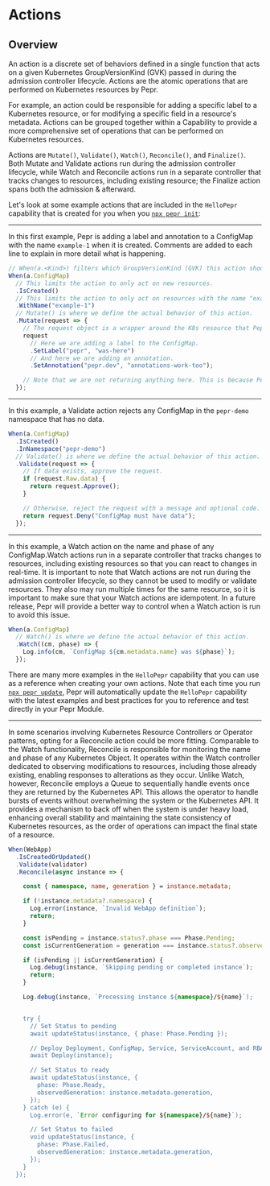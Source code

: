 # Actions

## Overview

An action is a discrete set of behaviors defined in a single function that acts on a given Kubernetes GroupVersionKind (GVK) passed in during the admission controller lifecycle. Actions are the atomic operations that are performed on Kubernetes resources by Pepr.

For example, an action could be responsible for adding a specific label to a Kubernetes resource, or for modifying a specific field in a resource's metadata. Actions can be grouped together within a Capability to provide a more comprehensive set of operations that can be performed on Kubernetes resources.

Actions are `Mutate()`, `Validate()`, `Watch()`, `Reconcile()`, and `Finalize()`. Both Mutate and Validate actions run during the admission controller lifecycle, while Watch and Reconcile actions run in a separate controller that tracks changes to resources, including existing resource; the Finalize action spans both the admission & afterward.

Let's look at some example actions that are included in the `HelloPepr` capability that is created for you when you [`npx pepr init`](./pepr-cli#pepr-init):

---

In this first example, Pepr is adding a label and annotation to a ConfigMap with the name `example-1` when it is created. Comments are added to each line to explain in more detail what is happening.

```ts
// When(a.<Kind>) filters which GroupVersionKind (GVK) this action should act on.
When(a.ConfigMap)
  // This limits the action to only act on new resources.
  .IsCreated()
  // This limits the action to only act on resources with the name "example-1".
  .WithName("example-1")
  // Mutate() is where we define the actual behavior of this action.
  .Mutate(request => {
    // The request object is a wrapper around the K8s resource that Pepr is acting on.
    request
      // Here we are adding a label to the ConfigMap.
      .SetLabel("pepr", "was-here")
      // And here we are adding an annotation.
      .SetAnnotation("pepr.dev", "annotations-work-too");

    // Note that we are not returning anything here. This is because Pepr is tracking the changes in each action automatically.
  });
```

---

In this example, a Validate action rejects any ConfigMap in the `pepr-demo` namespace that has no data.

```ts
When(a.ConfigMap)
  .IsCreated()
  .InNamespace("pepr-demo")
  // Validate() is where we define the actual behavior of this action.
  .Validate(request => {
    // If data exists, approve the request.
    if (request.Raw.data) {
      return request.Approve();
    }

    // Otherwise, reject the request with a message and optional code.
    return request.Deny("ConfigMap must have data");
  });
```

---

In this example, a Watch action on the name and phase of any ConfigMap.Watch actions run in a separate controller that tracks changes to resources, including existing resources so that you can react to changes in real-time. It is important to note that Watch actions are not run during the admission controller lifecycle, so they cannot be used to modify or validate resources. They also may run multiple times for the same resource, so it is important to make sure that your Watch actions are idempotent. In a future release, Pepr will provide a better way to control when a Watch action is run to avoid this issue.

```ts
When(a.ConfigMap)
  // Watch() is where we define the actual behavior of this action.
  .Watch((cm, phase) => {
    Log.info(cm, `ConfigMap ${cm.metadata.name} was ${phase}`);
  });
```

There are many more examples in the `HelloPepr` capability that you can use as a reference when creating your own actions. Note that each time you run [`npx pepr update`](./pepr-cli#pepr-update), Pepr will automatically update the `HelloPepr` capability with the latest examples and best practices for you to reference and test directly in your Pepr Module.

---

In some scenarios involving Kubernetes Resource Controllers or Operator patterns, opting for a Reconcile action could be more fitting. Comparable to the Watch functionality, Reconcile is responsible for monitoring the name and phase of any Kubernetes Object. It operates within the Watch controller dedicated to observing modifications to resources, including those already existing, enabling responses to alterations as they occur. Unlike Watch, however, Reconcile employs a Queue to sequentially handle events once they are returned by the Kubernetes API. This allows the operator to handle bursts of events without overwhelming the system or the Kubernetes API. It provides a mechanism to back off when the system is under heavy load, enhancing overall stability and maintaining the state consistency of Kubernetes resources, as the order of operations can impact the final state of a resource.

```ts
When(WebApp)
  .IsCreatedOrUpdated()
  .Validate(validator)
  .Reconcile(async instance => {

    const { namespace, name, generation } = instance.metadata;

    if (!instance.metadata?.namespace) {
      Log.error(instance, `Invalid WebApp definition`);
      return;
    }

    const isPending = instance.status?.phase === Phase.Pending;
    const isCurrentGeneration = generation === instance.status?.observedGeneration;

    if (isPending || isCurrentGeneration) {
      Log.debug(instance, `Skipping pending or completed instance`);
      return;
    }

    Log.debug(instance, `Processing instance ${namespace}/${name}`);


    try {
      // Set Status to pending
      await updateStatus(instance, { phase: Phase.Pending });

      // Deploy Deployment, ConfigMap, Service, ServiceAccount, and RBAC based on instance
      await Deploy(instance);

      // Set Status to ready
      await updateStatus(instance, {
        phase: Phase.Ready,
        observedGeneration: instance.metadata.generation,
      });
    } catch (e) {
      Log.error(e, `Error configuring for ${namespace}/${name}`);

      // Set Status to failed
      void updateStatus(instance, {
        phase: Phase.Failed,
        observedGeneration: instance.metadata.generation,
      });
    }
  });
```
